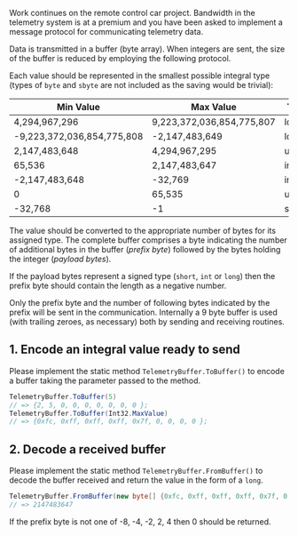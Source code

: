 Work continues on the remote control car project. Bandwidth in the telemetry system is at a premium and you have been asked to implement a message protocol for communicating telemetry data.

Data is transmitted in a buffer (byte array). When integers are sent, the size of the buffer is reduced by employing the following protocol.

Each value should be represented in the smallest possible integral type (types of `byte` and `sbyte` are not included as the saving would be trivial):

| Min Value                  | Max Value                 | Type   |
| -------------------------- | ------------------------- | ------ |
| 4,294,967,296              | 9,223,372,036,854,775,807 | long   |
| -9,223,372,036,854,775,808 | -2,147,483,649            | long   |
| 2,147,483,648              | 4,294,967,295             | uint   |
| 65,536                     | 2,147,483,647             | int    |
| -2,147,483,648             | -32,769                   | int    |
| 0                          | 65,535                    | ushort |
| -32,768                    | -1                        | short  |

The value should be converted to the appropriate number of bytes for its assigned type. The complete buffer comprises a byte indicating the number of additional bytes in the buffer (_prefix byte_) followed by the bytes holding the integer (_payload bytes_).

If the payload bytes represent a signed type (`short`, `int` or `long`) then the prefix byte should contain the length as a negative number.

Only the prefix byte and the number of following bytes indicated by the prefix will be sent in the communication. Internally a 9 byte buffer is used (with trailing zeroes, as necessary) both by sending and receiving routines.

## 1. Encode an integral value ready to send

Please implement the static method `TelemetryBuffer.ToBuffer()` to encode a buffer taking the parameter passed to the method.

```csharp
TelemetryBuffer.ToBuffer(5)
// => {2, 5, 0, 0, 0, 0, 0, 0, 0 };
TelemetryBuffer.ToBuffer(Int32.MaxValue)
// => {0xfc, 0xff, 0xff, 0xff, 0x7f, 0, 0, 0, 0 };
```

## 2. Decode a received buffer

Please implement the static method `TelemetryBuffer.FromBuffer()` to decode the buffer received and return the value in the form of a `long`.

```csharp
TelemetryBuffer.FromBuffer(new byte[] {0xfc, 0xff, 0xff, 0xff, 0x7f, 0, 0, 0, 0 })
// => 2147483647
```

If the prefix byte is not one of -8, -4, -2, 2, 4 then 0 should be returned.
